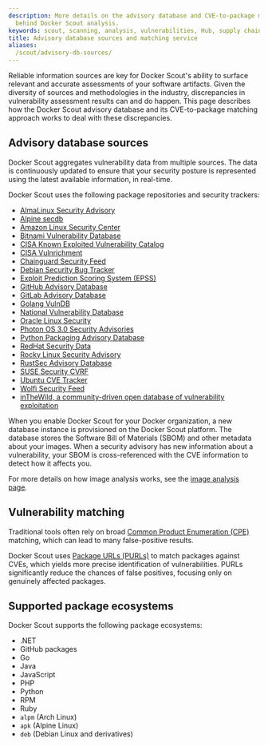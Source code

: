 ```yaml
---
description: More details on the advisory database and CVE-to-package matching service
  behind Docker Scout analysis.
keywords: scout, scanning, analysis, vulnerabilities, Hub, supply chain, security, packages, repositories, ecosystem
title: Advisory database sources and matching service
aliases:
  /scout/advisory-db-sources/
---
```


Reliable information sources are key for Docker Scout's ability to
surface relevant and accurate assessments of your software artifacts.
Given the diversity of sources and methodologies in the industry,
discrepancies in vulnerability assessment results can and do happen.
This page describes how the Docker Scout advisory database
and its CVE-to-package matching approach works to deal with these discrepancies.

## Advisory database sources

Docker Scout aggregates vulnerability data from multiple sources.
The data is continuously updated to ensure that your security posture
is represented using the latest available information, in real-time.

Docker Scout uses the following package repositories and security trackers:

<!-- vale off -->

- [AlmaLinux Security Advisory](https://errata.almalinux.org/)
- [Alpine secdb](https://secdb.alpinelinux.org/)
- [Amazon Linux Security Center](https://alas.aws.amazon.com/)
- [Bitnami Vulnerability Database](https://github.com/bitnami/vulndb)
- [CISA Known Exploited Vulnerability Catalog](https://www.cisa.gov/known-exploited-vulnerabilities-catalog)
- [CISA Vulnrichment](https://github.com/cisagov/vulnrichment)
- [Chainguard Security Feed](https://packages.cgr.dev/chainguard/osv/all.json)
- [Debian Security Bug Tracker](https://security-tracker.debian.org/tracker/)
- [Exploit Prediction Scoring System (EPSS)](https://api.first.org/epss/)
- [GitHub Advisory Database](https://github.com/advisories/)
- [GitLab Advisory Database](https://gitlab.com/gitlab-org/advisories-community/)
- [Golang VulnDB](https://github.com/golang/vulndb)
- [National Vulnerability Database](https://nvd.nist.gov/)
- [Oracle Linux Security](https://linux.oracle.com/security/)
- [Photon OS 3.0 Security Advisories](https://github.com/vmware/photon/wiki/Security-Updates-3)
- [Python Packaging Advisory Database](https://github.com/pypa/advisory-database)
- [RedHat Security Data](https://www.redhat.com/security/data/metrics/)
- [Rocky Linux Security Advisory](https://errata.rockylinux.org/)
- [RustSec Advisory Database](https://github.com/rustsec/advisory-db)
- [SUSE Security CVRF](http://ftp.suse.com/pub/projects/security/cvrf/)
- [Ubuntu CVE Tracker](https://people.canonical.com/~ubuntu-security/cve/)
- [Wolfi Security Feed](https://packages.wolfi.dev/os/security.json)
- [inTheWild, a community-driven open database of vulnerability exploitation](https://github.com/gmatuz/inthewilddb)

<!-- vale on -->

When you enable Docker Scout for your Docker organization,
a new database instance is provisioned on the Docker Scout platform.
The database stores the Software Bill of Materials (SBOM) and other metadata about your images.
When a security advisory has new information about a vulnerability,
your SBOM is cross-referenced with the CVE information to detect how it affects you.

For more details on how image analysis works, see the [image analysis page](/manuals/scout/explore/analysis.md).

## Vulnerability matching

Traditional tools often rely on broad [Common Product Enumeration (CPE)](https://en.wikipedia.org/wiki/Common_Platform_Enumeration) matching,
which can lead to many false-positive results.

Docker Scout uses [Package URLs (PURLs)](https://github.com/package-url/purl-spec)
to match packages against CVEs, which yields more precise identification of vulnerabilities.
PURLs significantly reduce the chances of false positives, focusing only on genuinely affected packages.

## Supported package ecosystems

Docker Scout supports the following package ecosystems:

- .NET
- GitHub packages
- Go
- Java
- JavaScript
- PHP
- Python
- RPM
- Ruby
- `alpm` (Arch Linux)
- `apk` (Alpine Linux)
- `deb` (Debian Linux and derivatives)
